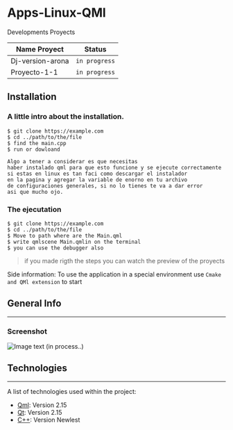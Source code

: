 # Apps-Linux-QMl

Developments Proyects

|   Name Proyect    |        Status       |
| ----------------- |     -------------   |
| Dj-version-arona  | ``` in progress ``` |
| Proyecto-1-1      | ``` in progress ``` |
## Installation

### A little intro about the installation. 
```
$ git clone https://example.com
$ cd ../path/to/the/file
$ find the main.cpp
$ run or dowloand

Algo a tener a considerar es que necesitas
haber instalado qml para que esto funcione y se ejecute correctamente
si estas en linux es tan faci como descargar el instalador
en la pagina y agregar la variable de enorno en tu archivo
de configuraciones generales, si no lo tienes te va a dar error
asi que mucho ojo.
```

### The ejecutation
```
$ git clone https://example.com
$ cd ../path/to/the/file
$ Move to path where are the Main.qml
$ write qmlscene Main.qmlin on the terminal
$ you can use the debugger also
```
> if you made rigth the steps you can watch the preview of the proyects

Side information: To use the application in a special environment use ```Cmake and QMl extension``` to start

## General Info
***

### Screenshot
![Image text](/path/to/the/screenshot.png)
(in process..)

## Technologies
***
A list of technologies used within the project:
* [Qml](https://doc.qt.io/qt-6/qtqml-syntax-imports.html): Version 2.15
* [Qt](https://doc-qt-io.translate.goog/qt-6/qtqml-syntax-basics.html?_x_tr_sl=en&_x_tr_tl=es&_x_tr_hl=es&_x_tr_pto=tc): Version 2.15
* [C++](https://devdocs.io/cpp/): Version Newlest

